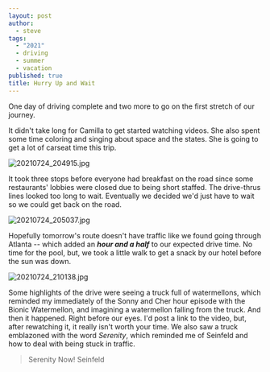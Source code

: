 ```yaml
---
layout: post
author:
  - steve
tags:
  - "2021"
  - driving
  - summer
  - vacation
published: true
title: Hurry Up and Wait
---
```

One day of driving complete and two more to go on the first stretch of our journey.

It didn't take long for Camilla to get started watching videos. She also spent some time coloring and singing about space and the states. She is going to get a lot of carseat time this trip.

![20210724_204915.jpg]({{site.baseurl}}/assets/media/20210724_204915.jpg)

It took three stops before everyone had breakfast on the road since some restaurants' lobbies were closed due to being short staffed.  The drive-thrus lines looked too long to wait.  Eventually we decided we'd just have to wait so we could get back on the road.

![20210724_205037.jpg]({{site.baseurl}}/assets/media/20210724_205037.jpg)

Hopefully tomorrow's route doesn't have traffic like we found going through Atlanta -- which added an ***hour and a half*** to our expected drive time.  No time for the pool, but, we took a little walk to get a snack by our hotel before the sun was down.

![20210724_210138.jpg]({{site.baseurl}}/assets/media/20210724_210138.jpg)

Some highlights of the drive were seeing a truck full of watermellons, which reminded my immediately of the Sonny and Cher hour episode with the Bionic Watermellon, and imagining a watermellon falling from the truck.  And then it happened. Right before our eyes.  I'd post a link to the video, but, after rewatching it, it really isn't worth your time.  We also saw a truck emblazoned with the word *Serenity*, which reminded me of Seinfeld and how to deal with being stuck in traffic.

>Serenity Now!
>Seinfeld



